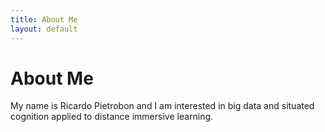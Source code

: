 ```yaml
---
title: About Me
layout: default
---
```


# About Me

My name is Ricardo Pietrobon and I am interested in big data and situated cognition applied to distance immersive learning.